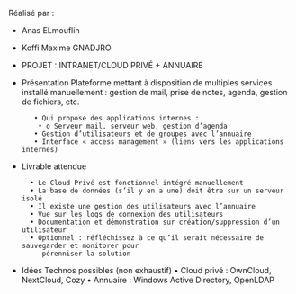 Réalisé par :

- Anas ELmouflih

- Koffi Maxime GNADJRO

-  PROJET :   INTRANET/CLOUD PRIVÉ + ANNUAIRE 
* Présentation
 Plateforme mettant à disposition de multiples services installé manuellement : gestion de mail, prise de notes, agenda, gestion de fichiers, etc.

         • Qui propose des applications internes : 
          • o Serveur mail, serveur web, gestion d’agenda 
         • Gestion d’utilisateurs et de groupes avec l’annuaire 
         • Interface « access management » (liens vers les applications internes)
  
* Livrable attendue
  
        • Le Cloud Privé est fonctionnel intégré manuellement 
        • La base de données (s’il y en a une) doit être sur un serveur isolé 
        • Il existe une gestion des utilisateurs avec l’annuaire 
        • Vue sur les logs de connexion des utilisateurs 
        • Documentation et démonstration sur création/suppression d’un utilisateur 
        • Optionnel : réfléchissez à ce qu’il serait nécessaire de sauvegarder et monitorer pour 
           pérenniser la solution
  
 * Idées Technos possibles (non exhaustif)
        • Cloud privé : OwnCloud, NextCloud, Cozy 
        • Annuaire : Windows Active Directory, OpenLDAP
